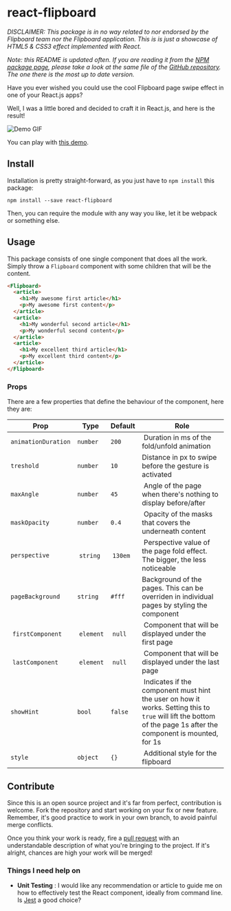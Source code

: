 # react-flipboard

*DISCLAIMER: This package is in no way related to nor endorsed by the Flipboard team nor the Flipboard application. This is is just a showcase of HTML5 & CSS3 effect implemented with React.*

*Note: this README is updated often. If you are reading it from the [NPM package page](https://www.npmjs.com/package/react-flipboard), please take a look at the same file of the [GitHub repository](https://github.com/darenju/react-flipboard/blob/master/README.md). The one there is the most up to date version.*

Have you ever wished you could use the cool Flipboard page swipe effect in one of your React.js apps?

Well, I was a little bored and decided to craft it in React.js, and here is the result!

![Demo GIF](https://raw.githubusercontent.com/darenju/react-flipboard/master/demo.gif)

You can play with [this demo](http://darenju.me/react-flipboard/).

## Install

Installation is pretty straight-forward, as you just have to `npm install` this package:

```
npm install --save react-flipboard
```

Then, you can require the module with any way you like, let it be webpack or something else.

## Usage

This package consists of one single component that does all the work. Simply throw a `Flipboard` component with some children that will be the content.

```html
<Flipboard>
  <article>
    <h1>My awesome first article</h1>
    <p>My awesome first content</p>
  </article>
  <article>
    <h1>My wonderful second article</h1>
    <p>My wonderful second content</p>
  </article>
  <article>
    <h1>My excellent third article</h1>
    <p>My excellent third content</p>
  </article>
</Flipboard>
```

### Props

There are a few properties that define the behaviour of the component, here they are:

| Prop | Type | Default | Role |
|------|------|---------|------|
| `animationDuration` | `number` | `200` | Duration in ms of the fold/unfold animation |
| `treshold` | `number` | `10` | Distance in px to swipe before the gesture is activated |
| `maxAngle` | `number` | `45` | Angle of the page when there's nothing to display before/after |
| `maskOpacity` | `number` | `0.4` | Opacity of the masks that covers the underneath content |
| `perspective` | `string` | `130em` | Perspective value of the page fold effect. The bigger, the less noticeable |
| `pageBackground` | `string` | `#fff` | Background of the pages. This can be overriden in individual pages by styling the component |
| `firstComponent` | `element` | `null` | Component that will be displayed under the first page |
| `lastComponent` | `element` | `null` | Component that will be displayed under the last page |
| `showHint` | `bool` | `false` | Indicates if the component must hint the user on how it works. Setting this to `true` will lift the bottom of the page 1s after the component is mounted, for 1s |
| `style` | `object` | `{}` | Additional style for the flipboard |

## Contribute

Since this is an open source project and it's far from perfect, contribution is welcome. Fork the repository and start working on your fix or new feature. Remember, it's good practice to work in your own branch, to avoid painful merge conflicts.

Once you think your work is ready, fire a [pull request](https://github.com/darenju/react-flipboard/pulls) with an understandable description of what you're bringing to the project. If it's alright, chances are high your work will be merged!

### Things I need help on

- **Unit Testing** : I would like any recommendation or article to guide me on how to effectively test the React component, ideally from command line. Is [Jest](https://facebook.github.io/jest/) a good choice?
